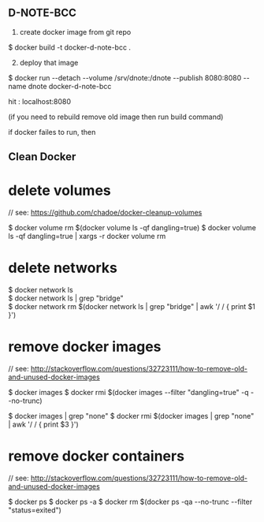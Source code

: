 D-NOTE-BCC
----------

1. create docker image from git repo

$ docker build -t docker-d-note-bcc .

2. deploy that image

$ docker run --detach --volume /srv/dnote:/dnote --publish 8080:8080 --name dnote docker-d-note-bcc

hit : localhost:8080 

(if you need to rebuild remove old image then run build command)


if docker failes to run, then 

Clean Docker 
--------------

# delete volumes
// see: https://github.com/chadoe/docker-cleanup-volumes

$ docker volume rm $(docker volume ls -qf dangling=true)
$ docker volume ls -qf dangling=true | xargs -r docker volume rm

# delete networks

$ docker network ls  
$ docker network ls | grep "bridge"   
$ docker network rm $(docker network ls | grep "bridge" | awk '/ / { print $1 }')

# remove docker images
// see: http://stackoverflow.com/questions/32723111/how-to-remove-old-and-unused-docker-images

$ docker images
$ docker rmi $(docker images --filter "dangling=true" -q --no-trunc)

$ docker images | grep "none"
$ docker rmi $(docker images | grep "none" | awk '/ / { print $3 }')

# remove docker containers
// see: http://stackoverflow.com/questions/32723111/how-to-remove-old-and-unused-docker-images

$ docker ps
$ docker ps -a
$ docker rm $(docker ps -qa --no-trunc --filter "status=exited")





